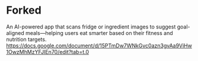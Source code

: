 # Forked
An AI-powered app that scans fridge or ingredient images to suggest goal-aligned meals—helping users eat smarter based on their fitness and nutrition targets.
https://docs.google.com/document/d/15PTmDw7WNkGvc0azn3gvAa9ViHw1OwzMhMzYFJIEn70/edit?tab=t.0
